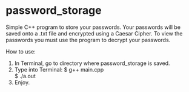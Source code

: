 # password_storage
Simple C++ program to store your passwords. Your passwords will be saved onto a .txt file and encrypted using a Caesar Cipher.
To view the passwords you must use the program to decrypt your passwords. 

How to use:
1. In Terminal, go to directory where password_storage is saved.
2. Type into Terminal:
$ g++ main.cpp </br>
$ ./a.out
3. Enjoy. 
